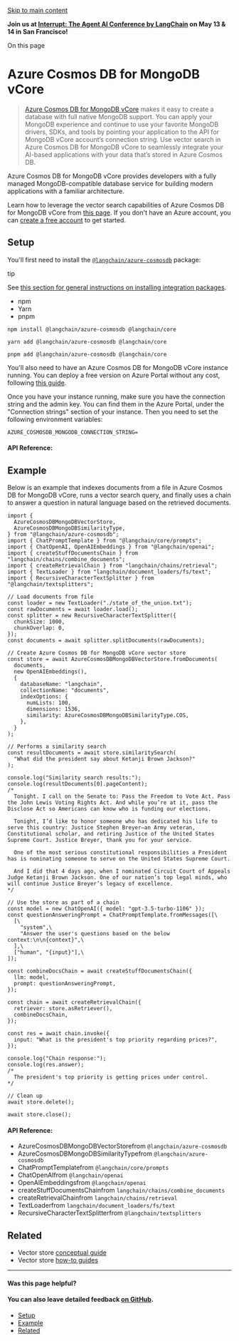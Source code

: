 [Skip to main content](https://js.langchain.com/docs/integrations/vectorstores/azure_cosmosdb_mongodb/#__docusaurus_skipToContent_fallback)

**Join us at [Interrupt: The Agent AI Conference by LangChain](https://interrupt.langchain.com/) on May 13 & 14 in San Francisco!**

On this page

# Azure Cosmos DB for MongoDB vCore

> [Azure Cosmos DB for MongoDB vCore](https://learn.microsoft.com/azure/cosmos-db/mongodb/vcore/) makes it easy to create a database with full native MongoDB support. You can apply your MongoDB experience and continue to use your favorite MongoDB drivers, SDKs, and tools by pointing your application to the API for MongoDB vCore account’s connection string. Use vector search in Azure Cosmos DB for MongoDB vCore to seamlessly integrate your AI-based applications with your data that’s stored in Azure Cosmos DB.

Azure Cosmos DB for MongoDB vCore provides developers with a fully managed MongoDB-compatible database service for building modern applications with a familiar architecture.

Learn how to leverage the vector search capabilities of Azure Cosmos DB for MongoDB vCore from [this page](https://learn.microsoft.com/azure/cosmos-db/mongodb/vcore/vector-search). If you don't have an Azure account, you can [create a free account](https://azure.microsoft.com/free/) to get started.

## Setup [​](https://js.langchain.com/docs/integrations/vectorstores/azure_cosmosdb_mongodb/\#setup "Direct link to Setup")

You'll first need to install the [`@langchain/azure-cosmosdb`](https://www.npmjs.com/package/@langchain/azure-cosmosdb) package:

tip

See [this section for general instructions on installing integration packages](https://js.langchain.com/docs/how_to/installation#installing-integration-packages).

- npm
- Yarn
- pnpm

```codeBlockLines_AdAo
npm install @langchain/azure-cosmosdb @langchain/core

```

```codeBlockLines_AdAo
yarn add @langchain/azure-cosmosdb @langchain/core

```

```codeBlockLines_AdAo
pnpm add @langchain/azure-cosmosdb @langchain/core

```

You'll also need to have an Azure Cosmos DB for MongoDB vCore instance running. You can deploy a free version on Azure Portal without any cost, following [this guide](https://learn.microsoft.com/azure/cosmos-db/mongodb/vcore/quickstart-portal).

Once you have your instance running, make sure you have the connection string and the admin key. You can find them in the Azure Portal, under the "Connection strings" section of your instance. Then you need to set the following environment variables:

```codeBlockLines_AdAo
AZURE_COSMOSDB_MONGODB_CONNECTION_STRING=

```

#### API Reference:

## Example [​](https://js.langchain.com/docs/integrations/vectorstores/azure_cosmosdb_mongodb/\#example "Direct link to Example")

Below is an example that indexes documents from a file in Azure Cosmos DB for MongoDB vCore, runs a vector search query, and finally uses a chain to answer a question in natural language
based on the retrieved documents.

```codeBlockLines_AdAo
import {
  AzureCosmosDBMongoDBVectorStore,
  AzureCosmosDBMongoDBSimilarityType,
} from "@langchain/azure-cosmosdb";
import { ChatPromptTemplate } from "@langchain/core/prompts";
import { ChatOpenAI, OpenAIEmbeddings } from "@langchain/openai";
import { createStuffDocumentsChain } from "langchain/chains/combine_documents";
import { createRetrievalChain } from "langchain/chains/retrieval";
import { TextLoader } from "langchain/document_loaders/fs/text";
import { RecursiveCharacterTextSplitter } from "@langchain/textsplitters";

// Load documents from file
const loader = new TextLoader("./state_of_the_union.txt");
const rawDocuments = await loader.load();
const splitter = new RecursiveCharacterTextSplitter({
  chunkSize: 1000,
  chunkOverlap: 0,
});
const documents = await splitter.splitDocuments(rawDocuments);

// Create Azure Cosmos DB for MongoDB vCore vector store
const store = await AzureCosmosDBMongoDBVectorStore.fromDocuments(
  documents,
  new OpenAIEmbeddings(),
  {
    databaseName: "langchain",
    collectionName: "documents",
    indexOptions: {
      numLists: 100,
      dimensions: 1536,
      similarity: AzureCosmosDBMongoDBSimilarityType.COS,
    },
  }
);

// Performs a similarity search
const resultDocuments = await store.similaritySearch(
  "What did the president say about Ketanji Brown Jackson?"
);

console.log("Similarity search results:");
console.log(resultDocuments[0].pageContent);
/*
  Tonight. I call on the Senate to: Pass the Freedom to Vote Act. Pass the John Lewis Voting Rights Act. And while you’re at it, pass the Disclose Act so Americans can know who is funding our elections.

  Tonight, I’d like to honor someone who has dedicated his life to serve this country: Justice Stephen Breyer—an Army veteran, Constitutional scholar, and retiring Justice of the United States Supreme Court. Justice Breyer, thank you for your service.

  One of the most serious constitutional responsibilities a President has is nominating someone to serve on the United States Supreme Court.

  And I did that 4 days ago, when I nominated Circuit Court of Appeals Judge Ketanji Brown Jackson. One of our nation’s top legal minds, who will continue Justice Breyer’s legacy of excellence.
*/

// Use the store as part of a chain
const model = new ChatOpenAI({ model: "gpt-3.5-turbo-1106" });
const questionAnsweringPrompt = ChatPromptTemplate.fromMessages([\
  [\
    "system",\
    "Answer the user's questions based on the below context:\n\n{context}",\
  ],\
  ["human", "{input}"],\
]);

const combineDocsChain = await createStuffDocumentsChain({
  llm: model,
  prompt: questionAnsweringPrompt,
});

const chain = await createRetrievalChain({
  retriever: store.asRetriever(),
  combineDocsChain,
});

const res = await chain.invoke({
  input: "What is the president's top priority regarding prices?",
});

console.log("Chain response:");
console.log(res.answer);
/*
  The president's top priority is getting prices under control.
*/

// Clean up
await store.delete();

await store.close();

```

#### API Reference:

- AzureCosmosDBMongoDBVectorStorefrom `@langchain/azure-cosmosdb`
- AzureCosmosDBMongoDBSimilarityTypefrom `@langchain/azure-cosmosdb`
- ChatPromptTemplatefrom `@langchain/core/prompts`
- ChatOpenAIfrom `@langchain/openai`
- OpenAIEmbeddingsfrom `@langchain/openai`
- createStuffDocumentsChainfrom `langchain/chains/combine_documents`
- createRetrievalChainfrom `langchain/chains/retrieval`
- TextLoaderfrom `langchain/document_loaders/fs/text`
- RecursiveCharacterTextSplitterfrom `@langchain/textsplitters`

## Related [​](https://js.langchain.com/docs/integrations/vectorstores/azure_cosmosdb_mongodb/\#related "Direct link to Related")

- Vector store [conceptual guide](https://js.langchain.com/docs/concepts/#vectorstores)
- Vector store [how-to guides](https://js.langchain.com/docs/how_to/#vectorstores)

* * *

#### Was this page helpful?

#### You can also leave detailed feedback [on GitHub](https://github.com/langchain-ai/langchainjs/issues/new?assignees=&labels=03+-+Documentation&projects=&template=documentation.yml&title=DOC%3A+%3CIssue+related+to+/docs/integrations/vectorstores/azure_cosmosdb_mongodb/%3E).

- [Setup](https://js.langchain.com/docs/integrations/vectorstores/azure_cosmosdb_mongodb/#setup)
- [Example](https://js.langchain.com/docs/integrations/vectorstores/azure_cosmosdb_mongodb/#example)
- [Related](https://js.langchain.com/docs/integrations/vectorstores/azure_cosmosdb_mongodb/#related)